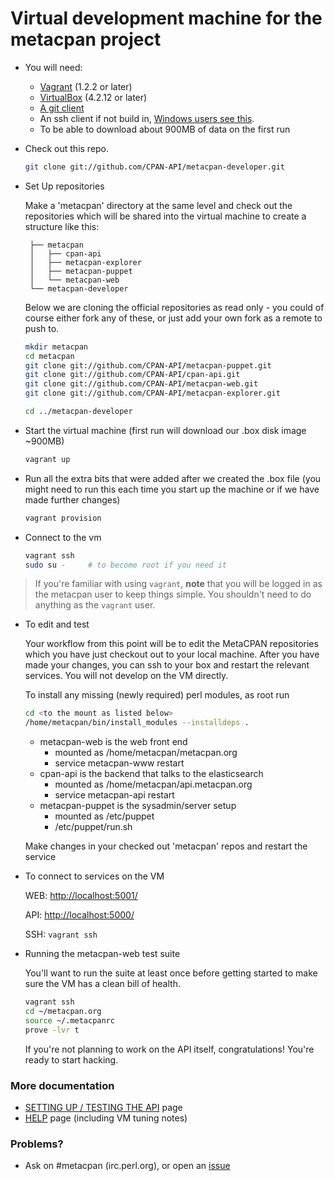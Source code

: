 # Virtual development machine for the metacpan project

- You will need:

    - [Vagrant](http://downloads.vagrantup.com/) (1.2.2 or later)
    - [VirtualBox](https://www.virtualbox.org/wiki/Downloads) (4.2.12 or later)
    - [A git client](http://git-scm.com/downloads)
    - An ssh client if not build in, [Windows users see
      this](http://docs-v1.vagrantup.com/v1/docs/getting-started/ssh.html).
    - To be able to download about 900MB of data on the first run

-  Check out this repo.

    ```bash
    git clone git://github.com/CPAN-API/metacpan-developer.git
    ```

-  Set Up repositories

    Make a 'metacpan' directory at the same level and check out the
    repositories which will be shared into the virtual machine
    to create a structure like this:

        ├── metacpan
        │   ├── cpan-api
        │   ├── metacpan-explorer
        │   ├── metacpan-puppet
        │   └── metacpan-web
        └── metacpan-developer

    Below we are
    cloning the official repositories as read only - you could of course either
    fork any of these, or just add your own fork as a remote to push to.

    ```bash
    mkdir metacpan
    cd metacpan
    git clone git://github.com/CPAN-API/metacpan-puppet.git
    git clone git://github.com/CPAN-API/cpan-api.git
    git clone git://github.com/CPAN-API/metacpan-web.git
    git clone git://github.com/CPAN-API/metacpan-explorer.git

    cd ../metacpan-developer
    ```

- Start the virtual machine (first run will download our .box disk image
  ~900MB)

    ```bash
    vagrant up
    ```

- Run all the extra bits that were added after we created the .box file (you
might need to run this each time you start up the machine or if we have made
further changes)

    ```bash
    vagrant provision
    ```

- Connect to the vm

    ```bash
    vagrant ssh
    sudo su -     # to become root if you need it
    ```

> If you're familiar with using `vagrant`,
> **note** that you will be logged in as the metacpan user to keep things simple.
> You shouldn't need to do anything as the `vagrant` user.

- To edit and test

    Your workflow from this point will be to edit the MetaCPAN repositories
    which you have just checkout out to your local machine.  After you have
    made your changes, you can ssh to your box and restart the relevant
    services.  You will not develop on the VM directly.

    To install any missing (newly required) perl modules, as root run

    ```bash
    cd <to the mount as listed below>
    /home/metacpan/bin/install_modules --installdeps .
    ```

    - metacpan-web is the web front end
        - mounted as /home/metacpan/metacpan.org
        - service metacpan-www restart
    - cpan-api is the backend that talks to the elasticsearch
        - mounted as /home/metacpan/api.metacpan.org
        - service metacpan-api restart
    - metacpan-puppet is the sysadmin/server setup
        - mounted as /etc/puppet
        - /etc/puppet/run.sh

    Make changes in your checked out 'metacpan' repos and restart the service

- To connect to services on the VM

    WEB: [http://localhost:5001/](http://localhost:5001/)

    API: [http://localhost:5000/](http://localhost:5000/)

    SSH: `vagrant ssh`

- Running the metacpan-web test suite

    You'll want to run the suite at least once before getting started to make sure the VM has a clean bill of health.

    ```bash
    vagrant ssh
    cd ~/metacpan.org
    source ~/.metacpanrc
    prove -lvr t
    ```

    If you're not planning to work on the API itself, congratulations!
    You're ready to start hacking.

### More documentation

 * [SETTING UP / TESTING THE API](README_API.md) page
 * [HELP](HELP.md) page (including VM tuning notes)

### Problems?

 * Ask on #metacpan (irc.perl.org), or open an [issue](https://github.com/CPAN-API/metacpan-developer/issues)


